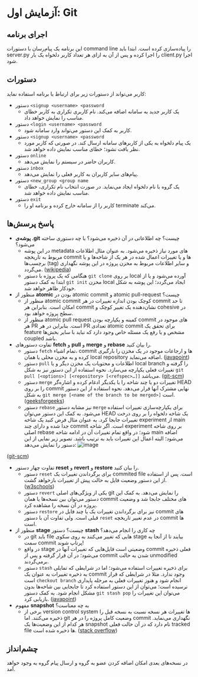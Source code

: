 # آزمایش اول: Git
## اجرای برنامه
این برنامه یک پیام‌رسان با دستورات command line را پیاده‌سازی کرده است. ابتدا باید server.py را اجرا کرده و پس از آن به ازای هر تعداد کاربر دلخواه یک بار client.py اجرا شود.
## دستورات
کاربر می‌تواند از دستورات زیر برای ارتباط با برنامه استفاده نماید:

+ دستور `<signup <username> <password`
  + یک کاربر جدید به سامانه اضافه می‌کند. نام کاربری تکراری به کاربر خطای مناسب را نمایش خواهد داد.
+ دستور `<login <username> <password`
  + کاربر به کمک این دستور می‌تواند وارد سامانه شود.
+ دستور `<signup <username> <password`
  + یک پیام دلخواه به یکی از کاربرهای سامانه ارسال کند. در صورتی که کاربر مورد نظر یافت نشود؛ خطای مناسب نمایش داده خواهد شد.
+ دستور `online`
  + کاربران حاضر در سیستم را نمایش می‌دهد.
+ دستور `inbox`
  + پیام‌های سایر کاربران به کاربر فعلی را نمایش می‌دهد.
+ دستور `<new_group <group name`
  + یک گروه با نام دلخواه ایجاد می‌نماید. در صورت انتخاب نام تکراری، خطای مناسب نمایش داده خواهد شد.
+ دستور `exit`
  + کاربر را از سامانه خارج کرده و برنامه او را terminate می‌کند.
## پاسخ پرسش‌ها
+ **پوشه‌ی .git** چیست؟ چه اطلاعاتی در آن ذخیره می‌شود؟ با چه دستوری ساخته می‌شود؟
  + در این پوشه metadata های مورد نیاز ذخیره می‌شود. به عنوان مثال اطلاعات مربوط به تاریخچه commit ها و یا تغییرات اعمال شده در هر یک از شاخه‌ها و یا برچسب‌ها (tag) و سایر اطلاعات مربوط به مخزن پروژه در این پوشه نگهداری می‌گردد.
  ([wikipedia](/https://en.wikipedia.org/wiki/Git))
  + هنگامی که یک پروژه با دستور `git clone` بر روی local آورده می‌شود و یا از ابتدا به کمک دستور `git init` مخزن local ایجاد می‌گردد؛ این پوشه به شکل خودکار ظاهر خواهد شد.
+ منظور از **atomic** بودن در atomic commit و atomic pull-request چیست؟
  + منظور از atomic commit کوچک بودن اندازه تغییرات در هر commit تا حد امکان است. بنابراین هر commit نشان‌دهنده یک تغییر کوچک و cohesive در سطح پروژه خواهد بود.
  + منظور از atomic pull request کمینه و یکپارچه بودن commit های موجود در هر PR است. بنابراین در هر PR تعدادی atomic commit برای تحقق یک feature مشخص و یا رفع یک مسئله خاص وجود دارد که نباید با سایر بخش‌ها coupled باشد.
+ تفاوت دستورهای **fetch** و **pull** و **merge** و **rebase** را بیان کنید.
  + دستور `fetch` تمام اشیاء، commit ها و ارجاعات موجود در یک مخزن را بارگیری کرده و به مخزن محلی یا همان local repository اضافه می‌نماید.
([javapoint](https://www.javatpoint.com/git-fetch))
  + دستور `pull` اطلاعات و محتویات یک مخزن دیگر و یا local branch را گرفته و تغییرات فعلی یکپارچه می‌سازد. نحوه استفاده از این دستور نیز به شکل `git pull [<options>] [<repository> [<refspec>…​]]` می‌باشد.
([git-scm](https://git-scm.com/docs/git-pull))
  + دستور `merge` تغییرات دو یا چند شاخه را با یکدیگر ادغام کرده و اشاره‌گر HEAD را بر روی commit نهایی مشترک آنها قرار می‌دهد. نحوه استفاده از این دستور به شکل `git merge [<name of the branch to be merged>]` است.
([geeksforgeeks](https://www.geeksforgeeks.org/git-merge/))
  + دستور `rebase` نیز مشابه دستور `merge` برای یکپارچه‌سازی تغییرات استفاده می‌شود. به کمک این دستور می‌توان HEAD یک شاخه دلخواه را بر روی درخت تغییرات جابجا کرد. به عنوان مثال فرض کنید یک شاخه experiment از main جدا شده و دارای چند commit است. اگر شاخه experiment بر روی شاخه اصلی rebase شود؛ در واقع تمام تغییرات آن در ادامه شاخه main اضافه می‌شود؛ البته اعمال این تغییرات باید به ترتیب باشد. تصویر زیر نمایی از این دستور را نمایش می‌دهد:
![image](https://github.com/MoaliMkh/SELab_1/assets/59196723/16f29eca-d3cc-4757-929f-243c3e117d55)

([git-scm](https://git-scm.com/book/en/v2/Git-Branching-Rebasing))

+ تفاوت چهار دستور **reset** و **revert** و **restore** را بیان کنید.
  + دستور `reset` برای برگرداندن تغییرات یک commited file است. پس از استفاده از این دستور وضعیت فایل به حالت پیش از تغییرات بازخواهد گشت.
  ([w3schools](https://www.w3schools.com/git/git_reset.asp?remote=github))
  + دستور `revert` یکی از ویژگی‌های اصلی git را نمایش می‌دهد. به کمک این دستور می‌توان بین نسخه‌ها یا همان commit های مختلف جابجا شد و وضعیت پروژه در آن نسخه را مشاهده کرد.
  + دستور `restore` نیز برای برگرداندن تغییرات یک یا چند فایل در commit های قبلی است. ولی تفاوت آن با دستور `reset` در عدم تغییر تاریخچه commit ها است.
+ منظور از **stage** چیست؟ دستور **stash** چه کاری را انجام می‌دهد؟
  + در git باید file هایی که تغییر می‌کنند به روی سکوی stage بیایند تا از آنجا به سمت commit پرتاپ شوند!
  + در واقع stage وضعیتی است فایل‌هایی که تغییرات آنها در commit فعلی ذخیره می‌شود؛ در آن قرار گرفته و پس از commit شدن به حالت unmodified برمی‌گردند.
  + دستور `stash` برای ذخیره تغییرات استفاده می‌شود؛ اما در شرایطی که تمایلی به ذخیره تغییرات به عنوان یک commit وجود ندارد. مثلا در شرایطی که قرار است `checkout branch` انجام شود و هنوز تغییرات فعلی به مرحله پایداری نرسیده است؛ می‌توان از این دستور استفاده کرد تا جابجایی بین شاخه‌ها بدون مشکل انجام شود. به کمک دستور `git stash pop` می‌توان این تغییرات را بازیابی کرد.
([javapoint](https://www.javatpoint.com/git-stash))
+ مفهوم **snapshot** به چه معناست؟
  + برخی از version control system ها تغییرات هر نسخه نسبت به نسخه قبل را ذخیره می‌کنند. اما git وضعیت کامل پروژه را در هر commit نگهداری می‌نماید. هر کدام از این وضعیت‌ها یک snapshot نام دارد که در آن حالت فعلی tracked file ها ذخیره شده است.
  ([stack overflow](https://stackoverflow.com/questions/4964099/what-is-a-git-snapshot#:~:text=A%20snapshot%20is%20a%20representation,first%20moment%20it%20was%20tracked.))

## چشم‌انداز
در نسخه‌های بعدی امکان اضافه کردن عضو به گروه و ارسال پیام گروه به وجود خواهد آمد.
